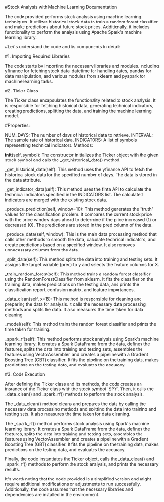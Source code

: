 #Stock Analysis with Machine Learning Documentation

The code provided performs stock analysis using machine learning techniques. It utilizes historical stock data to train a random forest classifier and make predictions about future stock prices. Additionally, it includes functionality to perform the analysis using Apache Spark's machine learning library.

#Let's understand the code and its components in detail:

#1. Importing Required Libraries

The code starts by importing the necessary libraries and modules, including yfinance for fetching stock data, datetime for handling dates, pandas for data manipulation, and various modules from sklearn and pyspark for machine learning tasks.

#2. Ticker Class

The Ticker class encapsulates the functionality related to stock analysis. It is responsible for fetching historical data, generating technical indicators, creating predictions, splitting the data, and training the machine learning model.

#Properties:

NUM_DAYS: The number of days of historical data to retrieve.
INTERVAL: The sample rate of historical data.
INDICATORS: A list of symbols representing technical indicators.
Methods:

__init__(self, symbol): The constructor initializes the Ticker object with the given stock symbol and calls the _get_historical_data() method.

_get_historical_data(self): This method uses the yfinance API to fetch the historical stock data for the specified number of days. The data is stored in the data attribute.

_get_indicator_data(self): This method uses the finta API to calculate the technical indicators specified in the INDICATORS list. The calculated indicators are merged with the existing stock data.

_produce_prediction(self, window=10): This method generates the "truth" values for the classification problem. It compares the current stock price with the price window days ahead to determine if the price increased (1) or decreased (0). The predictions are stored in the pred column of the data.

_produce_data(self, window): This is the main data processing method that calls other methods to smooth the data, calculate technical indicators, and create predictions based on a specified window. It also removes unnecessary columns from the data.

_split_data(self): This method splits the data into training and testing sets. It assigns the target variable (pred) to y and selects the feature columns for X.

_train_random_forest(self): This method trains a random forest classifier using the RandomForestClassifier from sklearn. It fits the classifier on the training data, makes predictions on the testing data, and prints the classification report, confusion matrix, and feature importances.

_data_clean(self, x=15): This method is responsible for cleaning and preparing the data for analysis. It calls the necessary data processing methods and splits the data. It also measures the time taken for data cleaning.

_model(self): This method trains the random forest classifier and prints the time taken for training.

_spark_rf(self): This method performs stock analysis using Spark's machine learning library. It creates a Spark DataFrame from the data, defines the features, splits the data into training and testing sets, assembles the features using VectorAssembler, and creates a pipeline with a Gradient Boosting Tree (GBT) classifier. It fits the pipeline on the training data, makes predictions on the testing data, and evaluates the accuracy.

#3. Code Execution

After defining the Ticker class and its methods, the code creates an instance of the Ticker class with the stock symbol 'SPY'. Then, it calls the _data_clean() and _spark_rf() methods to perform the stock analysis.

The _data_clean() method cleans and prepares the data by calling the necessary data processing methods and splitting the data into training and testing sets. It also measures the time taken for data cleaning.

The _spark_rf() method performs stock analysis using Spark's machine learning library. It creates a Spark DataFrame from the data, defines the features, splits the data into training and testing sets, assembles the features using VectorAssembler, and creates a pipeline with a Gradient Boosting Tree (GBT) classifier. It fits the pipeline on the training data, makes predictions on the testing data, and evaluates the accuracy.

Finally, the code instantiates the Ticker object, calls the _data_clean() and _spark_rf() methods to perform the stock analysis, and prints the necessary results.

It's worth noting that the code provided is a simplified version and might require additional modifications or adjustments to run successfully. Additionally, the code assumes that the necessary libraries and dependencies are installed in the environment.
